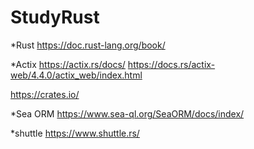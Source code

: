 # StudyRust

*Rust
https://doc.rust-lang.org/book/

*Actix
https://actix.rs/docs/
https://docs.rs/actix-web/4.4.0/actix_web/index.html

https://crates.io/

*Sea ORM
https://www.sea-ql.org/SeaORM/docs/index/

*shuttle
https://www.shuttle.rs/

